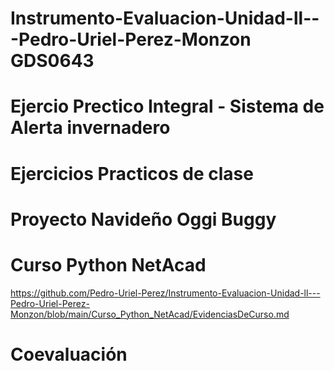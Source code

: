 # Instrumento-Evaluacion-Unidad-ll---Pedro-Uriel-Perez-Monzon GDS0643

# Ejercio Prectico Integral - Sistema de Alerta invernadero

# Ejercicios Practicos de clase

# Proyecto Navideño Oggi Buggy

# Curso Python NetAcad
https://github.com/Pedro-Uriel-Perez/Instrumento-Evaluacion-Unidad-ll---Pedro-Uriel-Perez-Monzon/blob/main/Curso_Python_NetAcad/EvidenciasDeCurso.md


# Coevaluación

